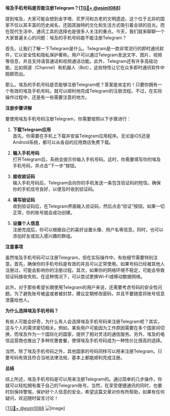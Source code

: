 **埃及手机号码是否能注册Telegram？[[TG💪+ @esim1088](https://t.me/s/esim1088)]**

提到埃及，大家可能会想到金字塔、尼罗河和古老的文明遗迹。这个位于北非的国家不仅以其丰富的历史闻名，还因其独特的文化和生活方式吸引着全球的目光。而在现代生活中，通讯工具的选择也是很多人关注的重点。今天，我们就来聊聊一个大家普遍关心的问题：埃及的手机号码能不能注册Telegram？

首先，让我们了解一下Telegram是什么。Telegram是一款非常流行的即时通讯软件，它以安全性和隐私保护著称。用户可以通过Telegram发送文字、图片、视频等信息，并且支持语音通话和视频通话功能。此外，Telegram还有许多高级功能，比如频道（Channel）和机器人（Bot），这些特性让它在众多即时通讯软件中脱颖而出。

那么，埃及的手机号码是否能够注册Telegram呢？答案是肯定的！只要你拥有一个有效的埃及手机号码，就可以顺利地完成Telegram的注册流程。不过，在实际操作过程中，还是有一些需要注意的地方。

**注册步骤详解**

要使用埃及手机号码注册Telegram，你需要按照以下步骤进行：

1. **下载Telegram应用**  
   首先，你需要在手机上下载并安装Telegram应用程序。无论是iOS还是Android系统，都可以从各自的应用商店免费下载。

2. **输入手机号码**  
   打开Telegram后，系统会提示你输入手机号码。这时，你需要填写你的埃及手机号码，并点击“下一步”按钮。

3. **接收验证码**  
   输入手机号码后，Telegram会向你的手机发送一条包含验证码的短信。确保你的手机信号良好，以便及时收到验证码。

4. **填写验证码**  
   收到验证码后，在Telegram界面输入验证码，然后点击“验证”按钮。如果一切正常，你的账号就会成功创建。

5. **设置个人信息**  
   注册完成后，你可以根据自己的喜好设置头像、用户名等信息。同时，也可以添加好友或加入感兴趣的群组。

**注意事项**

虽然埃及手机号码可以注册Telegram，但在实际操作中，有些细节需要特别注意。首先，确保你的手机号码是有效的并且可以正常使用。如果号码已经被其他人注册过，可能会影响你的注册过程。其次，如果你的网络环境不稳定，可能会导致验证码接收失败。在这种情况下，可以尝试更换Wi-Fi或移动数据网络。

此外，对于那些希望长期使用Telegram的用户来说，还需要考虑号码的安全性问题。为了避免账号被盗或者被封禁，建议定期修改密码，并且不要随意将账号信息泄露给他人。

**为什么选择埃及手机号码？**

有些人可能会好奇，为什么有人会选择埃及手机号码来注册Telegram呢？其实，这与个人的需求密切相关。例如，某些用户可能因为工作原因需要在多个国家间切换，而埃及作为一个国际化的国家，提供了相对灵活的通信服务。另外，埃及的电信运营商也推出了多种优惠套餐，使得埃及手机号码成为一种性价比很高的选择。

当然，除了埃及手机号码之外，其他国家的号码同样可以用来注册Telegram。只要号码有效且符合当地法律法规，基本上都能顺利完成注册。

**总结**

综上所述，埃及手机号码是可以用来注册Telegram的。通过简单的几步操作，你就可以轻松拥有属于自己的Telegram账号。当然，在享受便捷通讯的同时，也要时刻保持警惕，保护好个人信息的安全。希望这篇文章对你有所帮助，如果有任何疑问，欢迎随时留言讨论！

[[TG💪+ @esim1088](https://t.me/s/esim1088) ![Image](https://i.postimg.cc/4NQfJmqS/Snipaste-2025-05-13-00-14-12.png)]